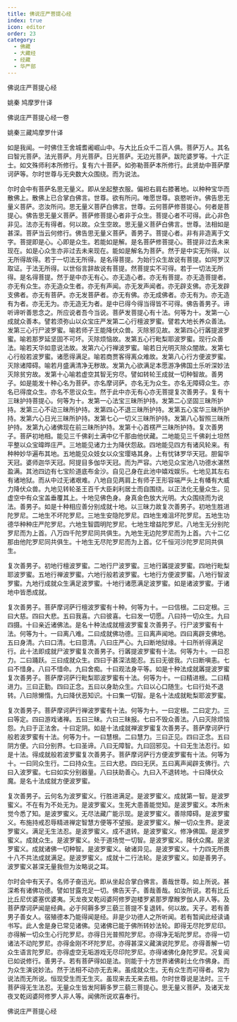 ```yaml
---
title: 佛说庄严菩提心经
index: true
icon: editor
order: 23
category:
  - 佛藏
  - 大藏经
  - 经藏
  - 华严部
---
```


  佛说庄严菩提心经  

姚秦 鸠摩罗什译  

佛说庄严菩提心经一卷  

姚秦三藏鸠摩罗什译  

如是我闻。一时佛住王舍城耆阇崛山中。与大比丘众千二百人俱。菩萨万人。其名曰智光菩萨。法光菩萨。月光菩萨。日光菩萨。无边光菩萨。跋陀婆罗等。十六正士。如文殊师利本所修行。复有六十菩萨。如弥勒菩萨本所修行。此贤劫中菩萨摩诃萨等。尔时世尊与无央数大众围绕。而为说法。  

尔时会中有菩萨名思无量义。即从坐起整衣服。偏袒右肩右膝著地。以种种宝华而散佛上。散佛上已合掌白佛言。世尊。欲有所问。唯愿世尊。哀愍听许。佛告思无量义菩萨。恣汝所问。思无量义菩萨白佛言。世尊。云何菩萨修菩提心。何者是菩提心。佛告思无量义菩萨。菩萨修菩提心者非于众生。菩提心者不可得。此心非色非见。法亦无有得者。何以故。众生空故。思无量义菩萨白佛言。世尊。法相如是甚深。菩萨当云何修行。佛告思无量义菩萨。善男子。菩提心者。非有非造离于文字。菩提即是心。心即是众生。若能如是解。是名菩萨修菩提心。菩提非过去未来现在。如是心众生亦非过去未来现在。能如是解名为菩萨。然于是中实无所得。以无所得故得。若于一切法无所得。是名得菩提。为始行众生故说有菩提。如阿罗汉取证。于法无所得。以世俗言辞故说有菩提。然菩提实不可得。若于一切法无所得。是名得菩提。然于是中亦无有心。亦无造心者。亦无有菩提。亦无造菩提者。亦无有众生。亦无造众生者。亦无有声闻。亦无发声闻者。亦无辟支佛。亦无发辟支佛者。亦无有菩萨。亦无发菩萨者。亦无有佛。亦无成佛者。亦无有为。亦无造有为者。亦无无为。亦无造无为者。是中已得今得当得皆不可得。佛告善男子。谛听谛听善思念之。所应说者吾今当说。菩萨发菩提心有十法。何等为十。发第一心成就众善本。譬若须弥山以众宝庄严发第二心行檀波罗蜜。譬若大地长养众善法。发第三心行尸波罗蜜。喻若师子王能降伏众兽。灭除邪见故。发第四心行羼提波罗蜜。喻若那罗延坚固不可坏。灭除烦恼故。发第五心行毗梨耶波罗蜜。现行众善法。喻若天华如意说法故。发第六心行禅波罗蜜。喻若日光明灭除众闇故。发第七心行般若波罗蜜。诸愿得满足。喻若商贾客得离众难故。发第八心行方便波罗蜜。灭除诸障碍。喻若月盛满清净无秽故。发第九心欲满足本愿游净佛国土乐听深妙法灭除贫穷故。发第十心喻若虚空其智无穷尽。譬如转轮王成就一切种智故。善男子。如是能发十种心名为菩萨。亦名摩诃萨。亦名无为众生。亦名无障碍众生。亦名已得度众生。亦名不思议众生。然于此中亦无有心亦无菩提复次善男子。复有十三昧护持菩提心。何等为十。发第一心法宝三昧所护持。发第二心坚固三昧所护持。发第三心不动三昧所护持。发第四心不退三昧所护持。发第五心宝华三昧所护持。发第六心日光三昧所护持。发第七心一切义三昧所护持。发第八心智照三昧所护持。发第九心诸佛现在前三昧所护持。发第十心首楞严三昧所护持。复次善男子。菩萨初地相。能见三千佛刹土满中亿千那由他伏藏。二地能见三千佛刹土坦然平整以众宝暐晔庄严。三地能见诸力士为降伏怨敌。四地能见四方有诸风轮来。有种种妙华遍布其地。五地能见众妓女以众宝璎珞其身。上有忧钵罗华天冠。胆匐华天冠。婆师迦华天冠。阿提目多伽华天冠。而为严容。六地见众宝池八功德水湛然盈满。其池四边有七宝阶道底布金沙。自见己身在此池中嬉戏娱乐。七地见其左右有诸地狱。而从中过无诸艰难。八地自见两肩上有师子王形容端严头上有幡有大威力降伏众兽。九地见转轮圣王百千大臣刹利居士而自围绕。以正法化无量众生。见虚空中有众宝盖垂覆其上。十地见佛色身。身真金色放大光明。大众围绕而为说法。善男子。如是十种相应善分别成就十地。以三昧力故复次善男子。初地生胜进陀罗尼。二地生不坏陀罗尼。三地生安隐陀罗尼。四地生难沮坏陀罗尼。五地生功德华种种庄严陀罗尼。六地生智圆明陀罗尼。七地生增益陀罗尼。八地生无分别陀罗尼而为上首。八万四千陀罗尼同共俱生。九地生无边陀罗尼而为上首。六十二亿那由他陀罗尼同共俱生。十地生无尽陀罗尼而为上首。亿千恒河沙陀罗尼同共俱生。  

复次善男子。初地行檀波罗蜜。二地行尸波罗蜜。三地行羼提波罗蜜。四地行毗梨耶波罗蜜。五地行禅波罗蜜。六地行般若波罗蜜。七地行方便波罗蜜。八地行智波罗蜜。九地行成就众生满足波罗蜜。十地行诸愿满足波罗蜜。如是诸波罗蜜。于诸地中皆悉成就。  

复次善男子。菩萨摩诃萨行檀波罗蜜有十种。何等为十。一曰信根。二曰定根。三曰大慈。四曰大悲。五曰我喜。六曰彼喜。七曰发一切愿。八曰持一切众生。九曰四摄。十曰亲近诸佛法。是名十种法成就檀波罗蜜复次善男子。行尸波罗蜜有十法。何等为十。一曰离八难。二曰成就佛功德。三曰离声闻地。四曰离辟支佛地。五曰身清。六曰口清。七曰意清。八曰庄严心。九曰断地狱缘。十曰所祈得满足行。此十法即成就尸波罗蜜复次善男子。行羼提波罗蜜有十法。何等为十。一曰忍力。二曰踊跃。三曰成就众生。四曰于甚深法能忍。五曰无彼我。六曰断嗔恚。七曰不惜身。八曰不惜命。九曰舍痴。十曰观法身平等。如是十种法成就羼提波罗蜜复次善男子。菩萨摩诃萨行毗梨耶波罗蜜有十法。何等为十。一曰精进根。二曰精进力。三曰正勤。四曰正念。五曰以身助众生。六曰以心口随生。七曰行处不退转。八曰除懒惰。九曰降伏恶知识。十曰集一切智。是名十法成就毗梨耶波罗蜜。  

复次善男子。菩萨摩诃萨行禅波罗蜜有十法。何等为十。一曰定根。二曰定力。三曰等定。四曰游戏诸禅。五曰三昧。六曰三昧报。七曰不毁众善法。八曰灭除烦恼怨。九曰于正法舍。十曰定阴。如是十法成就禅波罗蜜复次善男子。菩萨摩诃萨行般若波罗蜜有十法。何等为十。一曰慧根。二曰慧力。三曰正见。四曰正念。五曰阴方便。六曰分别界。七曰圣谛。八曰无障智。九曰回邪见。十曰无生法忍行。如是十法。得成就般若波罗蜜复次善男子。菩萨摩诃萨行方便波罗蜜有十法。何等为十。一曰同众生行。二曰持众生。三曰大悲。四曰无厌。五曰离声闻辟支佛行。六曰入波罗蜜。七曰如实分别器量。八曰扶助善心。九曰入不退转地。十曰降伏众魔。是名十法成就方便波罗蜜。  

复次善男子。云何名为波罗蜜义。行胜进满足。是波罗蜜义。成就第一智。是波罗蜜义。不在有为不处无为。是波罗蜜义。生死大患善能觉知。是波罗蜜义。本所未觉今悉了知。是波罗蜜义。无尽法藏广能示现。是波罗蜜义。善除障碍。是波罗蜜义。布施持戒忍辱精进禅定智慧方便等不望报。是波罗蜜义。解一切众生界。是波罗蜜义。满足无生法忍。是波罗蜜义。成不退转。是波罗蜜义。修净佛国。是波罗蜜义。成就众生。是波罗蜜义。处于道场觉一切智。是波罗蜜义。降伏众魔。是波罗蜜义。成就诸佛一切种智。是波罗蜜义。破诸异见。是波罗蜜义。十力四无所畏十八不共法成就满足。是波罗蜜义。成就十二行法轮。是波罗蜜义。如是善男子。波罗蜜义甚深无量我但为汝略说之耳。  

尔时会中有天子。名师子奋迅光。即从坐起合掌白佛言。善哉世尊。如上所说。甚深希有诸佛功德。譬如甘露充足一切。佛告天子。善哉善哉。如汝所说。若有比丘比丘尼优婆塞优婆夷。天龙夜叉乾闼婆阿修罗迦楼罗紧那罗摩睺罗伽人非人等。及菩萨摩诃萨闻是经典。必于阿耨多罗三藐三菩提不复退转。何以故。天子。若有善男子善女人。宿殖德本乃能得闻是经。非是少功德人之所听闻。若有暂闻此经读诵书写。此人舍是身已常见诸佛。见诸佛已能于佛所转妙法轮。即得无尽陀罗尼印。亦得解一切众生心行陀罗尼。亦得日光普照陀罗尼。亦得净无垢陀罗尼。亦得一切诸法不动陀罗尼。亦得金刚不坏陀罗尼。亦得甚深义藏演说陀罗尼。亦得善解一切众生语言陀罗尼。亦得虚空无垢游戏无尽印陀罗尼。亦得诸佛化身陀罗尼。况复闻已如说修行。善男子。若有菩萨得如是法。则能于十方世界诸佛刹土化作佛身。而为众生演说妙法。然于法相不动亦无去来。虽成就众生。无有众生而可得者。常为说法而无所说。恒现受生而无生灭。虽现来去无来去相。尔时世尊说是法时。三千菩萨得无生法忍。无量众生皆发阿耨多罗三藐三菩提心。思无量义菩萨。及诸天龙夜叉乾闼婆阿修罗人非人等。闻佛所说欢喜奉行。  

佛说庄严菩提心经  
